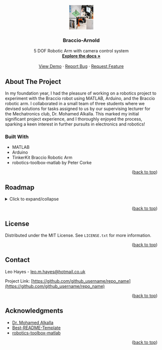 
<a name="readme-top"></a>


<br />
<div align="center">
  <a href="https://github.com/LeonidasEng/Braccio-Arnold">
    <img src="https://github.com/LeonidasEng/Braccio-Arnold/blob/main/images/Braccio-Arnold.PNG" alt="Logo" width="80" height="80">
  </a>

<h3 align="center">Braccio-Arnold</h3>

  <p align="center">
    5 DOF Robotic Arm with camera control system
  <br />
    <a href="https://github.com/LeonidasEng/Braccio-Arnold"><strong>Explore the docs »</strong></a>
    <br />
    <br />
    <a href="https://github.com/LeonidasEng/Braccio-Arnold/tree/main/videos">View Demo</a>
    ·
    <a href="https://github.com/LeonidasEng/Braccio-Arnold/issues">Report Bug</a>
    ·
    <a href="https://github.com/LeonidasEng/Braccio-Arnold/issues">Request Feature</a>
  </p>
</div>

<!-- ABOUT THE PROJECT -->
## About The Project
In my foundation year, I had the pleasure of working on a robotics project to experiment with the Braccio robot using MATLAB, Arduino, and the Braccio robotic arm. I collaborated in a small team of three students where we devised solutions for tasks assigned to us by our supervising lecturer for the Mechatronics club, Dr. Mohamed Alkalla. This marked my initial significant project experience, and I thoroughly enjoyed the process, sparking a keen interest in further pursuits in electronics and robotics! 

### Built With
* MATLAB
* Arduino
* TinkerKit Braccio Robotic Arm
* robotics-toolbox-matlab by Peter Corke


<p align="right">(<a href="#readme-top">back to top</a>)</p>


<!-- ROADMAP -->
## Roadmap
<details>
<summary>Click to expand/collapse</summary>

- [x] Understad how homogenous transformation matrices can be used to describe the movement of the robotic arm.
- [x] Calibrate the Robot using DH parameters to vertical position using Teach app from RVCTools in MATLAB.
- [x] Calibrate with Arduino
- [x] Pick up Object from (x,y,z) location and deliver to (x, y, z)
- [x] Pick up Object and drop from height.
- [x] Pick up different objects.
- [x] Build GUI to quickly implement theta values based on x,y,z inputs
- [x] Control with camera inteface on GUI

### Further developments - if I had more time
- [ ] Two robots passing an object between each other.
- [ ] Two robots working to complete an industry-like automated task.

</details>

<p align="right">(<a href="#readme-top">back to top</a>)</p>


<!-- LICENSE -->
## License

Distributed under the MIT License. See `LICENSE.txt` for more information.

<p align="right">(<a href="#readme-top">back to top</a>)</p>



<!-- CONTACT -->
## Contact

Leo Hayes - leo.m.hayes@hotmail.co.uk

Project Link: [https://github.com/github_username/repo_name](https://github.com/github_username/repo_name)

<p align="right">(<a href="#readme-top">back to top</a>)</p>



<!-- ACKNOWLEDGMENTS -->
## Acknowledgments

* [Dr. Mohamed Alkalla](https://www.linkedin.com/in/mohamed-alkalla/)
* [Best-README-Template](https://github.com/othneildrew/Best-README-Template)
* [robotics-toolbox-matlab](https://github.com/petercorke/robotics-toolbox-matlab)

<p align="right">(<a href="#readme-top">back to top</a>)</p>



<!-- MARKDOWN LINKS & IMAGES 

-->
